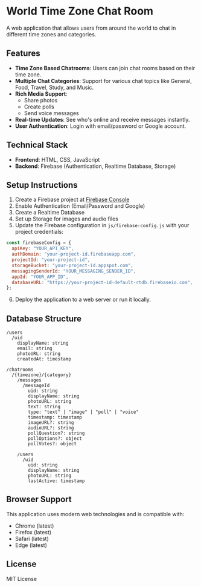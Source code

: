 # World Time Zone Chat Room

A web application that allows users from around the world to chat in different time zones and categories.

## Features

- **Time Zone Based Chatrooms**: Users can join chat rooms based on their time zone.
- **Multiple Chat Categories**: Support for various chat topics like General, Food, Travel, Study, and Music.
- **Rich Media Support**:
  - Share photos
  - Create polls
  - Send voice messages
- **Real-time Updates**: See who's online and receive messages instantly.
- **User Authentication**: Login with email/password or Google account.

## Technical Stack

- **Frontend**: HTML, CSS, JavaScript
- **Backend**: Firebase (Authentication, Realtime Database, Storage)

## Setup Instructions

1. Create a Firebase project at [Firebase Console](https://console.firebase.google.com/)
2. Enable Authentication (Email/Password and Google)
3. Create a Realtime Database
4. Set up Storage for images and audio files
5. Update the Firebase configuration in `js/firebase-config.js` with your project credentials:

```javascript
const firebaseConfig = {
  apiKey: "YOUR_API_KEY",
  authDomain: "your-project-id.firebaseapp.com",
  projectId: "your-project-id",
  storageBucket: "your-project-id.appspot.com",
  messagingSenderId: "YOUR_MESSAGING_SENDER_ID",
  appId: "YOUR_APP_ID",
  databaseURL: "https://your-project-id-default-rtdb.firebaseio.com",
};
```

6. Deploy the application to a web server or run it locally.

## Database Structure

```
/users
  /uid
    displayName: string
    email: string
    photoURL: string
    createdAt: timestamp

/chatrooms
  /{timezone}/{category}
    /messages
      /messageId
        uid: string
        displayName: string
        photoURL: string
        text: string
        type: "text" | "image" | "poll" | "voice"
        timestamp: timestamp
        imageURL?: string
        audioURL?: string
        pollQuestion?: string
        pollOptions?: object
        pollVotes?: object

    /users
      /uid
        uid: string
        displayName: string
        photoURL: string
        lastActive: timestamp
```

## Browser Support

This application uses modern web technologies and is compatible with:

- Chrome (latest)
- Firefox (latest)
- Safari (latest)
- Edge (latest)

## License

MIT License
